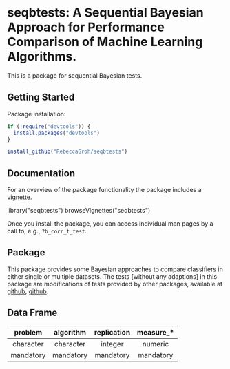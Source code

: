 # seqbtests: A Sequential Bayesian Approach for Performance Comparison of Machine Learning Algorithms. 

This is a package for sequential Bayesian tests. 

## Getting Started

Package installation:

```r
if (!require("devtools")) {
  install.packages("devtools")
}

install_github("RebeccaGroh/seqbtests")
```

## Documentation

For an overview of the package functionality the package includes a vignette. 

library("seqbtests")
browseVignettes("seqbtests")

Once you install the package, you can access individual man pages by a call to, e.g., `?b_corr_t_test`.


## Package 

This package provides some Bayesian approaches to compare classifiers in either single or multiple datasets. 
The tests [without any adaptions] in this package are modifications of tests provided by other packages, available at [github](https://github.com/br0rxa/scmamp), [github](https://github.com/JacintoCC/rNPBST).

## Data Frame 


| problem | algorithm | replication | measure_\* |
|:------:|:------:|:------:|:------:|
| character | character |  integer | numeric |
| mandatory | mandatory |  mandatory | mandatory |


 